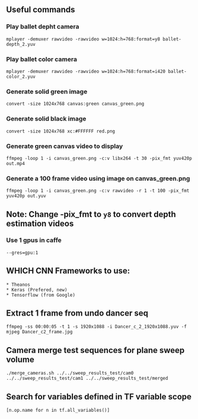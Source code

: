 ## Useful commands

### Play ballet depht camera
    mplayer -demuxer rawvideo -rawvideo w=1024:h=768:format=y8 ballet-depth_2.yuv

### Play ballet color camera
    mplayer -demuxer rawvideo -rawvideo w=1024:h=768:format=i420 ballet-color_2.yuv

### Generate solid green image 
    convert -size 1024x768 canvas:green canvas_green.png
### Generate solid black image
    convert -size 1024x768 xc:#FFFFFF red.png

### Generate green canvas video to display
    ffmpeg -loop 1 -i canvas_green.png -c:v libx264 -t 30 -pix_fmt yuv420p out.mp4
    
### Generate a 100 frame video using image on canvas_green.png
    ffmpeg -loop 1 -i canvas_green.png -c:v rawvideo -r 1 -t 100 -pix_fmt yuv420p out.yuv
    
## Note: Change -pix_fmt to `y8` to convert depth estimation videos
    
    
### Use 1 gpus in caffe
    --gres=gpu:1
    
    
## WHICH CNN Frameworks to use:
    * Theanos
    * Keras (Prefered, new)
    * Tensorflow (from Google)
    
## Extract 1 frame from undo dancer seq
    ffmpeg -ss 00:00:05 -t 1 -s 1920x1088 -i Dancer_c_2_1920x1088.yuv -f mjpeg Dancer_c2_frame.jpg
    
## Camera merge test sequences for plane sweep volume
    ./merge_cameras.sh ../../sweep_results_test/cam0 ../../sweep_results_test/cam1 ../../sweep_results_test/merged

## Search for variables defined in TF variable scope
    [n.op.name for n in tf.all_variables()]